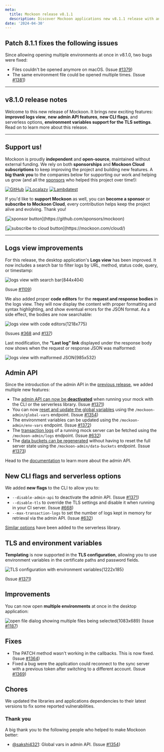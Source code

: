 ```yaml
---
meta:
  title: Mockoon release v8.1.1
  description: Discover Mockoon applications new v8.1.1 release with an improved logs view, new admin API features, new CLI flags, and serverless options, TLS and environment variables support, and more.
date: '2024-04-30'
---
```


## Patch 8.1.1 fixes the following issues

Since allowing opening multiple environments at once in v8.1.0, two bugs were fixed:

- Files couldn't be opened anymore on macOS. (Issue [#1379](https://github.com/mockoon/mockoon/issues/1379))
- The same environment file could be opened multiple times. (Issue [#1381](https://github.com/mockoon/mockoon/issues/1381))

---

## v8.1.0 release notes

Welcome to this new release of Mockoon. It brings new exciting features: **improved logs view**, **new admin API features**, **new CLI flags**, and serverless options, **environment variables support for the TLS settings**. Read on to learn more about this release.

---

## Support us!

Mockoon is proudly **independent** and **open-source**, maintained without external funding. We rely on both **sponsorships** and **Mockoon Cloud subscriptions** to keep improving the project and building new features. A **big thank you** to the companies below for supporting our work and helping us grow (and all the [sponsors](https://github.com/mockoon/mockoon/blob/main/backers.md) who helped this project over time!):

[![GitHub](https://mockoon.com/images/sponsors/github.png)](https://github.blog/2023-04-12-github-accelerator-our-first-cohort-and-whats-next/)
[![Localazy](https://mockoon.com/images/sponsors/localazy.png)](https://localazy.com/register?ref=a9CiDC61gOac-azO)
[![Lambdatest](https://mockoon.com/images/sponsors/lambdatest.png)](https://www.lambdatest.com/)

If you'd like to **support Mockoon** as well, you can **become a sponsor** or **subscribe to Mockoon Cloud**, every contribution helps keep the project alive and evolving. Thank you!

[![sponsor button](https://mockoon.com/images/sponsor-btn-250.png?)](https://github.com/sponsors/mockoon)

[![subscribe to cloud button](https://mockoon.com/images/cloud-btn-250.png?)](https://mockoon.com/cloud/)

---

## Logs view improvements

For this release, the desktop application's **Logs view** has been improved. It now includes a search bar to filter logs by URL, method, status code, query, or timestamp:

![logs view with search bar{844x404}](/images/releases/8.1.0/filter-logs-by-url.png)

(Issue [#1109](https://github.com/mockoon/mockoon/issues/1109))

We also added proper **code editors** for the **request and response bodies** in the logs view. They will now display the content with proper formatting and syntax highlighting, and show eventual errors for the JSON format. As a side effect, the bodies are now searchable:

![logs view with code editors{1218x775}](/images/releases/8.1.0/code-editors-logs-view.png)

(Issues [#368](https://github.com/mockoon/mockoon/issues/368) and [#137](https://github.com/mockoon/mockoon/issues/137))

Last modification, the **"Last log" link** displayed under the response body now shows when the request or response JSON was malformed:

![logs view with malformed JSON{985x532}](/images/releases/8.1.0/malformed-json-response-link.png)

## Admin API

Since the introduction of the admin API in the [previous release](https://mockoon.com/releases/8.0.0/), we added multiple new features:

- The [admin API can now be **deactivated**](https://mockoon.com/docs/latest/admin-api/overview/#disable-the-admin-api) when running your mock with the CLI or the serverless library. (Issue [#1371](https://github.com/mockoon/mockoon/issues/1371))
- You can now [reset and update the global variables](https://mockoon.com/docs/latest/admin-api/global-variables/) using the `/mockoon-admin/global-vars` endpoint. (Issue [#1354](https://github.com/mockoon/mockoon/issues/1354))
- The environment variables can be updated using the `/mockoon-admin/env-vars` endpoint. (Issue [#1372](https://github.com/mockoon/mockoon/issues/1372))
- The [transaction logs](https://mockoon.com/docs/latest/admin-api/transaction-logs/) of a running mock server can be fetched using the `/mockoon-admin/logs` endpoint. (Issue [#632](https://github.com/mockoon/mockoon/issues/632))
- The [data buckets can be regenerated](https://mockoon.com/docs/latest/admin-api/data-buckets/) without having to reset the full server state using the `/mockoon-admin/data-buckets` endpoint. (Issue [#1373](https://github.com/mockoon/mockoon/issues/1373))

Head to the [documentation](https://mockoon.com/docs/latest/admin-api/overview) to learn more about the admin API.

## New CLI flags and serverless options

We added **new flags** to the CLI to allow you to:

- `--disable-admin-api` to deactivate the admin API. (Issue [#1371](https://github.com/mockoon/mockoon/issues/1371))
- `--disable-tls` to override the TLS settings and disable it when running in your CI server. (Issue [#668](https://github.com/mockoon/mockoon/issues/668))
- `--max-transaction-logs` to set the number of logs kept in memory for retrieval via the admin API. (Issue [#632](https://github.com/mockoon/mockoon/issues/632))

[Similar options](https://github.com/mockoon/mockoon/tree/main/packages/serverless#options) have been added to the serverless library.

## TLS and environment variables

**Templating** is now supported in the **TLS configuration**, allowing you to use environment variables in the certificate paths and password fields.

![TLS configuration with environment variables{1222x185}](/images/releases/8.1.0/tls-env-variables.png)

(Issue [#1371](https://github.com/mockoon/mockoon/issues/1371))

## Improvements

You can now open **multiple environments** at once in the desktop application:

![open file dialog showing multiple files being selected{1083x689}](/images/releases/8.1.0/open-multiple-environments.png)
(Issue [#1187](https://github.com/mockoon/mockoon/issues/1187))

## Fixes

- The PATCH method wasn't working in the callbacks. This is now fixed. (Issue [#1364](https://github.com/mockoon/mockoon/issues/1364))
- Fixed a bug were the application could reconnect to the sync server with a previous token after switching to a different account. (Issue [#1369](https://github.com/mockoon/mockoon/issues/1369))

## Chores

We updated the libraries and applications dependencies to their latest versions to fix some reported vulnerabilities.

### Thank you

A big thank you to the following people who helped to make Mockoon better:

- [@sakshi4321](https://github.com/sakshi4321): Global vars in admin API. (Issue [#1354](https://github.com/mockoon/mockoon/issues/1354))
